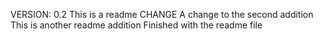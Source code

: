VERSION: 0.2
This is a readme CHANGE
A change to the second addition
This is another readme addition
Finished with the readme file
